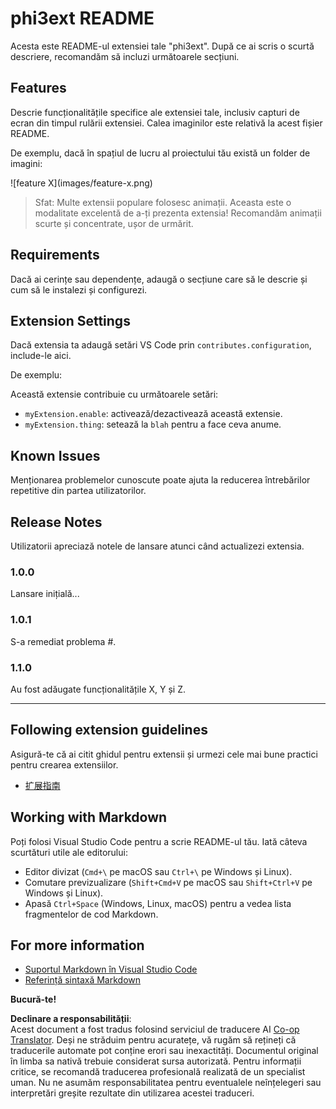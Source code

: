 <!--
CO_OP_TRANSLATOR_METADATA:
{
  "original_hash": "be0b2937160c486180ded27e4f14adeb",
  "translation_date": "2025-05-09T05:05:37+00:00",
  "source_file": "code/07.Lab/01/Apple/phi3ext/README.md",
  "language_code": "ro"
}
-->
# phi3ext README

Acesta este README-ul extensiei tale "phi3ext". După ce ai scris o scurtă descriere, recomandăm să incluzi următoarele secțiuni.

## Features

Descrie funcționalitățile specifice ale extensiei tale, inclusiv capturi de ecran din timpul rulării extensiei. Calea imaginilor este relativă la acest fișier README.

De exemplu, dacă în spațiul de lucru al proiectului tău există un folder de imagini:

\!\[feature X\]\(images/feature-x.png\)

> Sfat: Multe extensii populare folosesc animații. Aceasta este o modalitate excelentă de a-ți prezenta extensia! Recomandăm animații scurte și concentrate, ușor de urmărit.

## Requirements

Dacă ai cerințe sau dependențe, adaugă o secțiune care să le descrie și cum să le instalezi și configurezi.

## Extension Settings

Dacă extensia ta adaugă setări VS Code prin `contributes.configuration`, include-le aici.

De exemplu:

Această extensie contribuie cu următoarele setări:

* `myExtension.enable`: activează/dezactivează această extensie.
* `myExtension.thing`: setează la `blah` pentru a face ceva anume.

## Known Issues

Menționarea problemelor cunoscute poate ajuta la reducerea întrebărilor repetitive din partea utilizatorilor.

## Release Notes

Utilizatorii apreciază notele de lansare atunci când actualizezi extensia.

### 1.0.0

Lansare inițială...

### 1.0.1

S-a remediat problema #.

### 1.1.0

Au fost adăugate funcționalitățile X, Y și Z.

---

## Following extension guidelines

Asigură-te că ai citit ghidul pentru extensii și urmezi cele mai bune practici pentru crearea extensiilor.

* [扩展指南](https://code.visualstudio.com/api/references/extension-guidelines?WT.mc_id=aiml-137032-kinfeylo)

## Working with Markdown

Poți folosi Visual Studio Code pentru a scrie README-ul tău. Iată câteva scurtături utile ale editorului:

* Editor divizat (`Cmd+\` pe macOS sau `Ctrl+\` pe Windows și Linux).
* Comutare previzualizare (`Shift+Cmd+V` pe macOS sau `Shift+Ctrl+V` pe Windows și Linux).
* Apasă `Ctrl+Space` (Windows, Linux, macOS) pentru a vedea lista fragmentelor de cod Markdown.

## For more information

* [Suportul Markdown în Visual Studio Code](http://code.visualstudio.com/docs/languages/markdown?WT.mc_id=aiml-137032-kinfeylo)
* [Referință sintaxă Markdown](https://help.github.com/articles/markdown-basics/)

**Bucură-te!**

**Declinare a responsabilității**:  
Acest document a fost tradus folosind serviciul de traducere AI [Co-op Translator](https://github.com/Azure/co-op-translator). Deși ne străduim pentru acuratețe, vă rugăm să rețineți că traducerile automate pot conține erori sau inexactități. Documentul original în limba sa nativă trebuie considerat sursa autorizată. Pentru informații critice, se recomandă traducerea profesională realizată de un specialist uman. Nu ne asumăm responsabilitatea pentru eventualele neînțelegeri sau interpretări greșite rezultate din utilizarea acestei traduceri.
